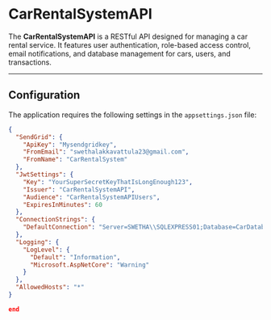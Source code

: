 # CarRentalSystemAPI

The **CarRentalSystemAPI** is a RESTful API designed for managing a car rental service. It features user authentication, role-based access control, email notifications, and database management for cars, users, and transactions.

---

## Configuration

The application requires the following settings in the `appsettings.json` file:

```json
{
  "SendGrid": {
    "ApiKey": "Mysendgridkey",
    "FromEmail": "swethalakkavattula23@gmail.com",
    "FromName": "CarRentalSystem"
  },
  "JwtSettings": {
    "Key": "YourSuperSecretKeyThatIsLongEnough123",
    "Issuer": "CarRentalSystemAPI",
    "Audience": "CarRentalSystemAPIUsers",
    "ExpiresInMinutes": 60
  },
  "ConnectionStrings": {
    "DefaultConnection": "Server=SWETHA\\SQLEXPRESS01;Database=CarDatabase;Trusted_Connection=True;TrustServerCertificate=True"
  },
  "Logging": {
    "LogLevel": {
      "Default": "Information",
      "Microsoft.AspNetCore": "Warning"
    }
  },
  "AllowedHosts": "*"
}

end

